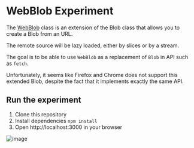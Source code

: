 # WebBlob Experiment

The [WebBlob](./WebBlob.js) class is an extension of the Blob class that allows
you to create a Blob from an URL.

The remote source will be lazy loaded, either by slices or by a stream.

The goal is to be able to use `WebBlob` as a replacement of `Blob` in API such as `fetch`.

Unfortunately, it seems like Firefox and Chrome does not support this extended Blob,
despite the fact that it implements exactly the same API.

## Run the experiment

1. Clone this repository
2. Install dependencies `npm install`
3. Open http://localhost:3000 in your browser


![image](https://user-images.githubusercontent.com/4447392/229648146-67a13bad-84c2-4096-a463-77d174ba867f.png)

